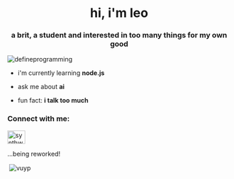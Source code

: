 <h1 align="center">hi, i'm leo</h1>
<h3 align="center">a brit, a student and interested in too many things for my own good</h3>

<p align="left"> <img src="https://komarev.com/ghpvc/?username=defineprogramming&label=Profile%20views&color=0e75b6&style=flat" alt="defineprogramming" /> </p>

- i'm currently learning **node.js**

- ask me about **ai**

- fun fact: **i talk too much**

<h3 align="left">Connect with me:</h3>
<p align="left">
<a href="https://twitter.com/synthwavedd" target="blank"><img align="center" src="https://raw.githubusercontent.com/rahuldkjain/github-profile-readme-generator/master/src/images/icons/Social/twitter.svg" alt="synthwavedd" height="30" width="40" /></a>
</p>

<p>...being reworked!</p>

<p>&nbsp;<img align="center" src="https://github-readme-stats.vercel.app/api?username=vuyp&show_icons=true&theme=dark&locale=en" alt="vuyp" /></p>
